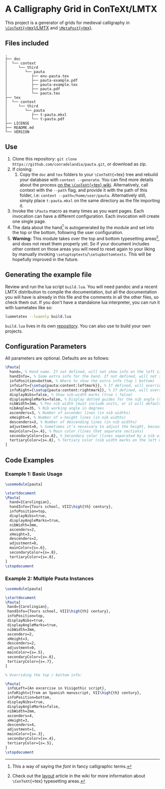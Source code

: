 # A Calligraphy Grid in ConTeXt/LMTX

This project is a generator of grids for medieval calligraphy in
[`\ConTeXt`{=tex}/LMTX](https://wiki.contextgarden.net/) and
[`\MetaPost`{=tex}](https://wiki.contextgarden.net/MetaPost).

## Files included

    .
    ├── doc
    │  └── context
    │     └── third
    │        └── pauta
    │           ├── env-pauta.tex
    │           ├── pauta-example.pdf
    │           ├── pauta-example.tex
    │           ├── pauta.pdf
    │           └── pauta.tex
    ├── tex
    │  └── context
    │     └── third
    │        └── pauta
    │           ├── t-pauta.mkxl
    │           └── t-pauta.pdf
    ├── LICENSE
    ├── README.md
    └── VERSION

## Use

1.  Clone this repository:
    `git clone https://github.com/conradolandia/pauta.git`, or download
    as zip.
2.  If cloning:
    1.  Copy the `doc` and `tex` folders to your `\ConTeXt`{=tex} tree
        and rebuild your database with `context --generate`. You can
        find more details about the process [on the
        `\ConTeXt`{=tex} wiki](https://wiki.contextgarden.net/Modules#Installation).
        Alternatively, call context with the `--path` flag, and provide
        it with the path of this folder, i.e:
        `context --path=/home/user/pauta`. Alternatively still, simply
        place `t-pauta.mkxl` on the same directory as the file importing
        it.
3.  Invoke the `\Pauta` macro as many times as you want pages. Each
    invocation can have a different configuration. Each invocation will
    create one single page.
4.  The data about the hand[^1] is autogenerated by the module and set
    into the top or the bottom, following the user configuration.
5.  **Warning:** This module takes over the top and bottom typesetting
    areas[^2], and does not reset them properly yet. So if your document
    includes other content on those areas you will need to reset again
    to your liking by manually invoking
    `\setuptoptexts`/`\setupbottomtexts`. This will be hopefully
    improved in the future.

## Generating the example file

Review and run the lua script `build.lua`. You will need pandoc and a
recent LMTX distribution to compile the documentation, but all the
documentation you will have is already in this file and the comments in
all the other files, so check them out. If you don't have a standalone
lua interpreter, you can run it with luametatex like so:

``` bash
luametatex --luaonly build.lua
```

`build.lua` lives in its own
[repository](https://github.com/conradolandia/build.lua/). You can also
use to build your own projects.

## Configuration Parameters

All parameters are optional. Defaults are as follows:

``` tex
\Pauta[
  hand=, % Hand name. If not defined, will not show info on the left side of the top / bottom
  handInfo=, % Some extra info for the hand. If not defined, will not show info on the right side of the top / bottom
  infoPosition=bottom, % Where to show the extra info (top | bottom)
  infoLeft={\setup{pauta:content:leftmark}}, % If defined, will override autogenerated hand info on the left side of the bottom / top
  infoRight={\setup{pauta:content:rightmark}}, % If defined, will override autogenerated hand info on the right side of the bottom / top
  displayNibs=false, % Show nib-width marks (true | false)
  displayAngleMarks=false, % Display dotted guides for the nib angle (true | false)
  nibWidth=3mm, % Pen nib width (must include units, or it will default to big points)
  nibAngle=35, % Nib working angle in degrees
  ascenders=3, % Number of ascender lines (in nib widths)
  xHeight=4, % Number of x-height lines (in nib widths)
  descenders=3, % Number of descending lines (in nib widths)
  adjustment=0, % Sometimes it's necessary to adjust the height, because it can be longer than TextHeight. Still not sure why it happens but it happpens... a value of 1 or 2 should solve it.
  mainColor={s=.4}, % Main color (lines that separate sections)
  secondaryColor={s=.6}, % Secondary color (lines separated by a nib width)
  tertiaryColor={s=.8}, % Tertiary color (nib width marks on the left margin and dotted angle lines)
]
```

## Code Examples

### Example 1: Basic Usage

``` tex
\usemodule[pauta]

\startdocument
\Pauta[
  hand={Carolingian},
  handInfo={Tours school, VIII\high{th} century},
  infoPosition=top,
  displayNibs=true,
  displayAngleMarks=true,
  nibWidth=3mm,
  ascenders=2,
  xHeight=3,
  descenders=2,
  adjustment=0,
  mainColor={s=.6},
  secondaryColor={s=.8},
  tertiaryColor={s=.8},
]
\stopdocument
```

### Example 2: Multiple Pauta Instances

``` tex
\usemodule[pauta]

\startdocument
\Pauta[
 hand={Carolingian},
 handInfo={Tours school, VIII\high{th} century},
 infoPosition=top,
 displayNibs=true,
 displayAngleMarks=true,
 nibWidth=3mm,
 ascenders=2,
 xHeight=3,
 descenders=2,
 adjustment=0,
 mainColor={s=.5},
 secondaryColor={s=.6},
 tertiaryColor={s=.7},
]

% Overriding the top / bottom info:

\Pauta[
 infoLeft={An excercise in Visigothic script},
 infoRight={from an Spanish manuscript, VII\high{th} century},
 infoPosition=bottom,
 displayNibs=true,
 displayAngleMarks=false,
 nibWidth=2mm,
 ascenders=4,
 xHeight=3,
 descenders=4,
 adjustment=1,
 mainColor={s=.3},
 secondaryColor={s=.4},
 tertiaryColor={s=.5},
]
\stopdocument
```

[^1]: This a way of saying the *font* in fancy calligraphic terms.

[^2]: Check out the [layout](https://wiki.contextgarden.net/Page_Layout)
    article in the wiki for more information about
    `\ConTeXt`{=tex} typesetting areas.

